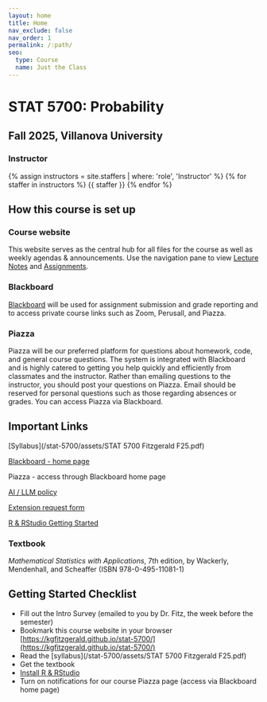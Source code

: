 ```yaml
---
layout: home
title: Home
nav_exclude: false
nav_order: 1
permalink: /:path/
seo:
  type: Course
  name: Just the Class
---
```


# STAT 5700: Probability

## Fall 2025, Villanova University

### Instructor

{% assign instructors = site.staffers | where: 'role', 'Instructor' %}
{% for staffer in instructors %}
{{ staffer }}
{% endfor %}

## How this course is set up

### Course website

This website serves as the central hub for all files for the course as well as weekly agendas & announcements. Use the navigation pane to view [Lecture Notes](lecture_notes/) and [Assignments](assignments/).

### Blackboard

[Blackboard](https://elearning.villanova.edu/ultra/courses/_182880_1/cl/outline) will be used for assignment submission and grade reporting and to access private course links such as Zoom, Perusall, and Piazza. 

### Piazza

Piazza will be our preferred platform for questions about homework, code, and general course questions. The system is integrated with Blackboard and is highly catered to getting you help quickly and efficiently from classmates and the instructor. Rather than emailing questions to the instructor, you should post your questions on Piazza. Email should be reserved for personal questions such as those regarding absences or grades. You can access Piazza via Blackboard. 

## Important Links

[Syllabus](/stat-5700/assets/STAT 5700 Fitzgerald F25.pdf)

[Blackboard - home page](https://elearning.villanova.edu/ultra/courses/_182880_1/cl/outline)

Piazza - access through Blackboard home page

[AI / LLM policy](/stat-5700/ai_policy/)

[Extension request form](https://forms.office.com/r/WNFzPwjWgW)

[R & RStudio Getting Started](/stat-5700/rstudio/)

### Textbook

*Mathematical Statistics with Applications*, 7th edition, by Wackerly, Mendenhall, and Scheaffer (ISBN 978-0-495-11081-1)

## Getting Started Checklist

+ Fill out the Intro Survey (emailed to you by Dr. Fitz, the week before the semester)
+ Bookmark this course website in your browser [https://kgfitzgerald.github.io/stat-5700/](https://kgfitzgerald.github.io/stat-5700/)
+ Read the [syllabus](/stat-5700/assets/STAT 5700 Fitzgerald F25.pdf)
+ Get the textbook
+ [Install R & RStudio](/stat-5700/rstudio/)
+ Turn on notifications for our course Piazza page (access via Blackboard home page)